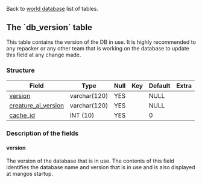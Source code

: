 Back to [world database](mangosdb_struct) list of tables.

The \`db\_version\` table
-------------------------

This table contains the version of the DB in use. It is highly recommended to any repacker or any other team that is working on the database to update this field at any change made.

### Structure

| **Field**                                               | **Type**     | **Null** | **Key** | **Default** | **Extra** |
|---------------------------------------------------------|--------------|----------|---------|-------------|-----------|
| [version](Db_version#version)                           | varchar(120) | YES      |         | NULL        |           |
| [creature\_ai\_version](Db_version#creature_ai_version) | varchar(120) | YES      |         | NULL        |           |
| [cache\_id](Db_version#cache_id)                        | INT (10)     | YES      |         | 0           |           |

### Description of the fields

#### version

The version of the database that is in use. The contents of this field identifies the database name and version that is in use and is also displayed at mangos startup.

